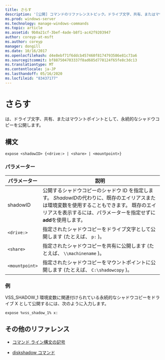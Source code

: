 ```yaml
---
title: さらす
description: '[公開] コマンドのリファレンストピック。ドライブ文字、共有、またはマウントポイントとして永続的なシャドウコピーを公開します。'
ms.prod: windows-server
ms.technology: manage-windows-commands
ms.topic: article
ms.assetid: 9b0a21cf-3bef-4ade-b8f1-ac42f9203947
author: coreyp-at-msft
ms.author: coreyp
manager: dongill
ms.date: 10/16/2017
ms.openlocfilehash: d4e8ebf71f6ddcb457460f8174793586e81c73a6
ms.sourcegitcommit: bf887504703337f8ad685d778124f65fe8c3dc13
ms.translationtype: MT
ms.contentlocale: ja-JP
ms.lasthandoff: 05/16/2020
ms.locfileid: "83437177"
---
```

# <a name="expose"></a>さらす

は、ドライブ文字、共有、またはマウントポイントとして、永続的なシャドウコピーを公開します。

## <a name="syntax"></a>構文

```
expose <shadowID> {<drive:> | <share> | <mountpoint>}
```

### <a name="parameters"></a>パラメーター

| パラメーター | 説明 |
| --------- | ----------- |
| shadowID | 公開するシャドウコピーのシャドウ ID を指定します。 *ShadowID*の代わりに、既存のエイリアスまたは環境変数を使用することもできます。 既存のエイリアスを表示するには、パラメーターを指定せずに**add**を使用します。 |
| `<drive:>` | 指定されたシャドウコピーをドライブ文字として公開します (たとえば、 `p:` )。 |
| `<share>` | 指定されたシャドウコピーを共有に公開します (たとえば、 `\\machinename` )。   |
| `<mountpoint>` | 指定されたシャドウコピーをマウントポイントに公開します (たとえば、 `C:\shadowcopy` )。 |

### <a name="examples"></a>例

VSS_SHADOW_1 環境変数に関連付けられている永続的なシャドウコピーをドライブ X として公開するには、次のように入力します。

```
expose %vss_shadow_1% x:
```

## <a name="additional-references"></a>その他のリファレンス

- [コマンド ライン構文の記号](command-line-syntax-key.md)

- [diskshadow コマンド](diskshadow.md)
